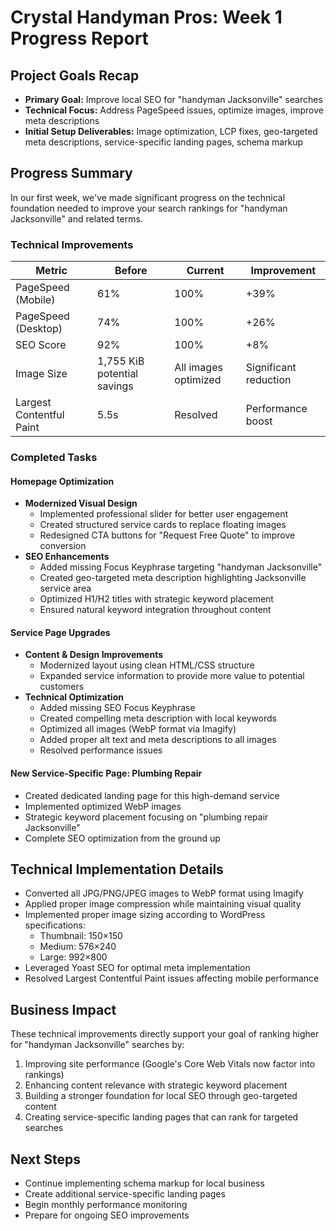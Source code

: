 # Crystal Handyman Pros: Week 1 Progress Report

## Project Goals Recap
- **Primary Goal:** Improve local SEO for "handyman Jacksonville" searches
- **Technical Focus:** Address PageSpeed issues, optimize images, improve meta descriptions
- **Initial Setup Deliverables:** Image optimization, LCP fixes, geo-targeted meta descriptions, service-specific landing pages, schema markup

## Progress Summary
In our first week, we've made significant progress on the technical foundation needed to improve your search rankings for "handyman Jacksonville" and related terms.

### Technical Improvements

| Metric | Before | Current | Improvement |
|--------|--------|---------|-------------|
| PageSpeed (Mobile) | 61% | 100% | +39% |
| PageSpeed (Desktop) | 74% | 100% | +26% |
| SEO Score | 92% | 100% | +8% |
| Image Size | 1,755 KiB potential savings | All images optimized | Significant reduction |
| Largest Contentful Paint | 5.5s | Resolved | Performance boost |

### Completed Tasks

#### Homepage Optimization
- **Modernized Visual Design**
  - Implemented professional slider for better user engagement
  - Created structured service cards to replace floating images
  - Redesigned CTA buttons for "Request Free Quote" to improve conversion
- **SEO Enhancements**
  - Added missing Focus Keyphrase targeting "handyman Jacksonville"
  - Created geo-targeted meta description highlighting Jacksonville service area
  - Optimized H1/H2 titles with strategic keyword placement
  - Ensured natural keyword integration throughout content

#### Service Page Upgrades
- **Content & Design Improvements**
  - Modernized layout using clean HTML/CSS structure
  - Expanded service information to provide more value to potential customers
- **Technical Optimization**
  - Added missing SEO Focus Keyphrase
  - Created compelling meta description with local keywords
  - Optimized all images (WebP format via Imagify)
  - Added proper alt text and meta descriptions to all images
  - Resolved performance issues

#### New Service-Specific Page: Plumbing Repair
- Created dedicated landing page for this high-demand service
- Implemented optimized WebP images
- Strategic keyword placement focusing on "plumbing repair Jacksonville"
- Complete SEO optimization from the ground up

## Technical Implementation Details
- Converted all JPG/PNG/JPEG images to WebP format using Imagify
- Applied proper image compression while maintaining visual quality
- Implemented proper image sizing according to WordPress specifications:
  - Thumbnail: 150×150
  - Medium: 576×240
  - Large: 992×800
- Leveraged Yoast SEO for optimal meta implementation
- Resolved Largest Contentful Paint issues affecting mobile performance

## Business Impact
These technical improvements directly support your goal of ranking higher for "handyman Jacksonville" searches by:
1. Improving site performance (Google's Core Web Vitals now factor into rankings)
2. Enhancing content relevance with strategic keyword placement
3. Building a stronger foundation for local SEO through geo-targeted content
4. Creating service-specific landing pages that can rank for targeted searches

## Next Steps
- Continue implementing schema markup for local business
- Create additional service-specific landing pages
- Begin monthly performance monitoring
- Prepare for ongoing SEO improvements
